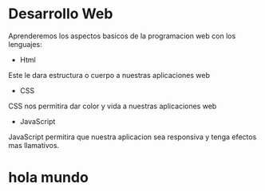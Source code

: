 # Desarrollo Web

Aprenderemos los aspectos basicos de la programacion web con los lenguajes:

- Html 

Este le dara estructura o cuerpo a nuestras aplicaciones web

- CSS

CSS nos permitira dar color y vida a nuestras aplicaciones web

- JavaScript

JavaScript permitira que nuestra aplicacion sea responsiva y tenga efectos mas llamativos.

# hola mundo